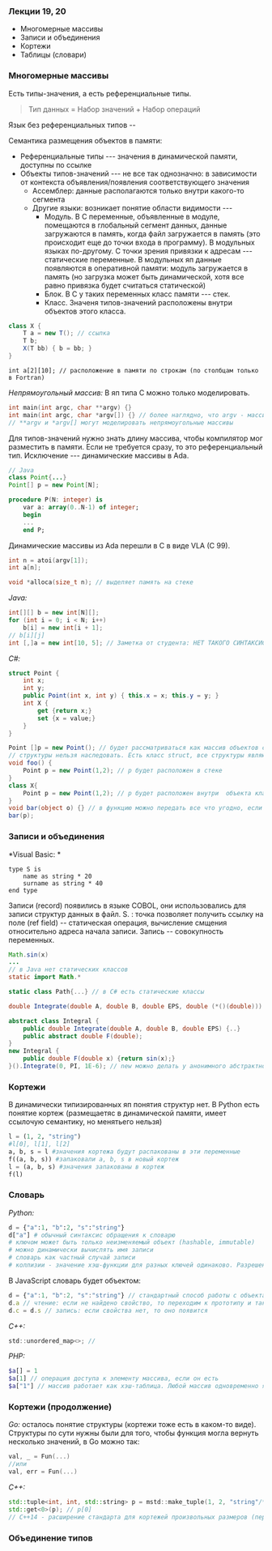 ### Лекции 19, 20

* Многомерные массивы
* Записи и объединения
* Кортежи
* Таблицы (словари)

### Многомерные массивы

Есть типы-значения, а есть референциальные типы.
> Тип данных = Набор значений + Набор операций

Язык без референциальных типов -- 

Семантика размещения объектов в памяти:
* Референциальные типы --- значения в динамической памяти, доступны по ссылке
* Объекты типов-значений --- не все так однозначно: в зависимости от контекста объявления/появления соответствующего значения
	* Ассемблер: данные располагаются только внутри какого-то сегмента
	* Другие языки: возникает понятие области видимости --- 
		* Модуль. В С переменные, объявленные в модуле, помещаются в глобальный сегмент данных, данные загружаются в память, когда файл загружается в память (это происходит еще до точки входа в программу). В модульных языках по-другому. С точки зрения привязки к адресам --- статические переменные. В модульных яп данные появляются в оперативной памяти: модуль загружается в память (но загрузка может быть динамической, хотя все равно привязка будет считаться статической)
		* Блок. В С у таких переменных класс памяти --- стек. 
		* Класс. Значеня типов-значений расположены внутри объектов этого класса.
```C#
class X {
	T a = new T(); // ссылка
	T b;
	X(T bb) { b = bb; }
}
```
```
int a[2][10]; // расположение в памяти по строкам (по столбцам только в Fortran)
```

*Непрямоугольный массив:*
В яп типа С можно только моделировать.
```C
int main(int argc, char **argv) {}
int main(int argc, char *argv[]) {} // более наглядно, что argv - массив из указателей. здесь argv константный, в отличие от **argv, хотя они почти эквивалентны.
// **argv и *argv[] могут моделировать непрямоугольные массивы
```
Для типов-значений нужно знать длину массива, чтобы компилятор мог разместить в памяти. Если не требуется сразу, то это референциальный тип. Исключение --- динамические массивы в Ada.
```Java
// Java
class Point{...}
Point[] p = new Point[N];
```
```Ada
procedure P(N: integer) is
	var a: array(0..N-1) of integer;
	begin
	...
	end P;
```
Динамические массивы из Ada перешли в C в виде VLA (C 99).
```C
int n = atoi(argv[1]);
int a[n];

void *alloca(size_t n); // выделяет память на стеке
```
*Java:*
```Java
int[][] b = new int[N][];
for (int i = 0; i < N; i++) 
	b[i] = new int[i + 1];
// b[i][j]
int [,]a = new int[10, 5]; // Заметка от студента: НЕТ ТАКОГО СИНТАКСИСА В JAVA!
```
*C#:*
```C#
struct Point {
	int x;
	int y;
	public Point(int x, int y) { this.x = x; this.y = y; }
	int X {
		get {return x;}
		set {x = value;}
	}
}

Point []p = new Point(); // будет рассматриваться как массив объектов структур, семантика типа-значения (если бы Point был классом, то это был бы массив ссылок, и памяти затрачивалось бы больше)
// структуры нельзя наследовать. Есть класс struct, все структуры являются неявными наследниками этого класса
void foo() {
	Point p = new Point(1,2); // р будет расположен в стеке
}
class X{
	Point p = new Point(1,2); // p будет расположен внутри  объекта класса
}
void bar(object o) {} // в функцию можно передать все что угодно, если речь об ООП
bar(p);
```
### Записи и объединения
*Visual Basic: *
```Basic
type S is
	name as string * 20
	surname as string * 40
end type
```
Записи (record) появились в языке COBOL, они использовались для записи структур данных в файл.
S. : точка позволяет получить ссылку на поле (ref field) -- статическая операция, вычисление смщения относительно адреса начала записи.
Запись -- совокупность переменных.
```Java
Math.sin(x)
...
// в Java нет статических классов
static import Math.*
```
```C#
static class Path{...} // в С# есть статические классы
```
```C#
double Integrate(double A, double B, double EPS, double (*()(double)))
```
```Java
abstract class Integral {
	public double Integrate(double A, double B, double EPS) {..}
	public abstract double F(double);
}
new Integral {
	public double F(double x) {return sin(x);}
}().Integrate(0, PI, 1E-6); // new можно делать у анонимного абстрактного класса, у просто абстрактного нельзя
```
### Кортежи
В динамически типизированных яп понятия структур нет.
В Python есть понятие кортеж (размещаетяс в динамической памяти, имеет ссылочую семантику, но менятьего нельзя)
```python
l = (1, 2, "string")
#l[0], l[1], l[2]
a, b, s = l #значения кортежа будут распакованы в эти переменные
f((a, b, s)) #запаковали a, b, s в новый кортеж
l = (a, b, s) #значения запакованы в кортеж
f(l)
```
### Словарь
*Python:*
```python
d = {"a":1, "b":2, "s":"string"}
d["a"] # обычный синтаксис обращения к словарю
# ключом может быть только неизменяемый объект (hashable, immutable)
# можно динамически вычислять имя записи
# словарь как частный случай записи
# коллизии - значение хэш-функции для разных ключей одинаково. Разрешение коллизий
```
В JavaScript словарь будет объектом:
```JavaScript
d = {"a":1, "b":2, "s":"string"} // стандартный способ работы с объектами, так задается любой объект, объект по определению является словарем
d.a // чтение: если не найдено свойство, то переходим к прототипу и так далее
d.с = d.s // запись: если свойства нет, то оно появится
```
*C++:*
```C
std::unordered_map<>; // 
```
*PHP:*
```PHP
$a[] = 1  
$a[1] // операция доступа к элементу массива, если он есть
$a["1"] // массив работает как хэш-таблица. Любой массив одновременно является хэш-таблицей с внутренним разрешением коллизий
```
### Кортежи (продолжение)
*Go:* осталось понятие структуры (кортежи тоже есть в каком-то виде). Структуры по сути нужны были для того, чтобы функция могла вернуть несколько значений, в Go можно так:
```Go
val, _ = Fun(...)
//или
val, err = Fun(...)
```
*C++:*
```C++
std::tuple<int, int, std::string> p = mstd::make_tuple(1, 2, "string"/*const char* -> std::string*/);
std::get<0>(p); // p[0]
// C++14 - расширение стандарта для кортежей произвольных размеров (переменный список параметров в шаблоне)
```
### Объединение типов


